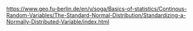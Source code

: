 https://www.geo.fu-berlin.de/en/v/soga/Basics-of-statistics/Continous-Random-Variables/The-Standard-Normal-Distribution/Standardizing-a-Normally-Distributed-Variable/index.html

